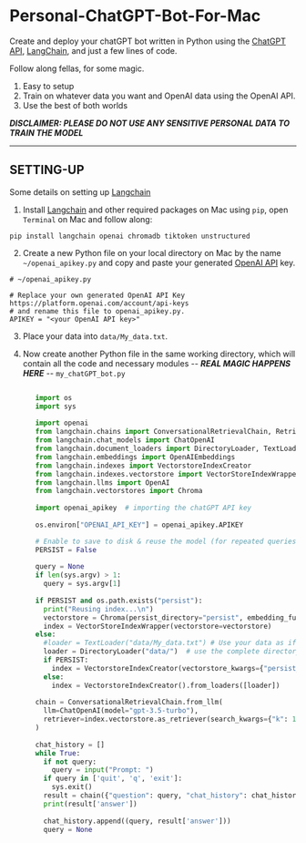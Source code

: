 # Personal-ChatGPT-Bot-For-Mac

Create and deploy your chatGPT bot written in Python using the [ChatGPT API](https://platform.openai.com/account/api-keys), [LangChain](https://python.langchain.com/docs/get_started/quickstart), and just a few lines of code. 

Follow along fellas, for some magic. 

1) Easy to setup
2) Train on whatever data you want and OpenAI data using the OpenAI API.
3) Use the best of both worlds


***DISCLAIMER: PLEASE DO NOT USE ANY SENSITIVE PERSONAL DATA TO TRAIN THE MODEL***


------



## SETTING-UP

Some details on setting up [Langchain](https://python.langchain.com/docs/get_started/quickstart)

1) Install [Langchain](https://python.langchain.com/docs/get_started/quickstart) and other required packages on Mac using ```pip```, open ```Terminal``` on Mac and follow along:

  ```
pip install langchain openai chromadb tiktoken unstructured
  ```

2) Create a new Python file on your local directory on Mac by the name ```~/openai_apikey.py``` and copy and paste your generated [OpenAI API](https://platform.openai.com/account/api-keys) key.

```
# ~/openai_apikey.py

# Replace your own generated OpenAI API Key https://platform.openai.com/account/api-keys
# and rename this file to openai_apikey.py.
APIKEY = "<your OpenAI API key>"
```


3) Place your data into ```data/My_data.txt```.




4) Now create another Python file in the same working directory, which will contain all the code and necessary modules -- ***REAL MAGIC HAPPENS HERE*** -- ```my_chatGPT_bot.py```

   ```python
   
      import os
      import sys
      
      import openai
      from langchain.chains import ConversationalRetrievalChain, RetrievalQA
      from langchain.chat_models import ChatOpenAI
      from langchain.document_loaders import DirectoryLoader, TextLoader
      from langchain.embeddings import OpenAIEmbeddings
      from langchain.indexes import VectorstoreIndexCreator
      from langchain.indexes.vectorstore import VectorStoreIndexWrapper
      from langchain.llms import OpenAI
      from langchain.vectorstores import Chroma
      
      import openai_apikey  # importing the chatGPT API key
      
      os.environ["OPENAI_API_KEY"] = openai_apikey.APIKEY

      # Enable to save to disk & reuse the model (for repeated queries on the same data)
      PERSIST = False
      
      query = None
      if len(sys.argv) > 1:
        query = sys.argv[1]
      
      if PERSIST and os.path.exists("persist"):
        print("Reusing index...\n")
        vectorstore = Chroma(persist_directory="persist", embedding_function=OpenAIEmbeddings())
        index = VectorStoreIndexWrapper(vectorstore=vectorstore)
      else:
        #loader = TextLoader("data/My_data.txt") # Use your data as if you only need My_data.txt
        loader = DirectoryLoader("data/")  # use the complete directory for data to train on
        if PERSIST:
          index = VectorstoreIndexCreator(vectorstore_kwargs={"persist_directory":"persist"}).from_loaders([loader])
        else:
          index = VectorstoreIndexCreator().from_loaders([loader])
      
      chain = ConversationalRetrievalChain.from_llm(
        llm=ChatOpenAI(model="gpt-3.5-turbo"),
        retriever=index.vectorstore.as_retriever(search_kwargs={"k": 1}),
      )
      
      chat_history = []
      while True:
        if not query:
          query = input("Prompt: ")
        if query in ['quit', 'q', 'exit']:
          sys.exit()
        result = chain({"question": query, "chat_history": chat_history})
        print(result['answer'])
      
        chat_history.append((query, result['answer']))
        query = None


    

   
   ```
